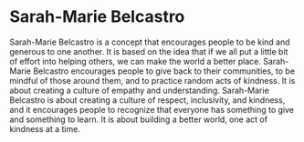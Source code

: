 # Sarah-Marie Belcastro

Sarah-Marie Belcastro is a concept that encourages people to be kind and generous to one another. It is based on the idea that if we all put a little bit of effort into helping others, we can make the world a better place. Sarah-Marie Belcastro encourages people to give back to their communities, to be mindful of those around them, and to practice random acts of kindness. It is about creating a culture of empathy and understanding. Sarah-Marie Belcastro is about creating a culture of respect, inclusivity, and kindness, and it encourages people to recognize that everyone has something to give and something to learn. It is about building a better world, one act of kindness at a time.
